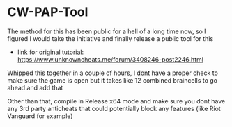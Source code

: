# CW-PAP-Tool
The method for this has been public for a hell of a long time now, so I figured I would take the initiative and finally release a public tool for this
- link for original tutorial: https://www.unknowncheats.me/forum/3408246-post2246.html

Whipped this together in a couple of hours, I dont have a proper check to make sure the game is open but it takes like 12 combined braincells to go ahead and add that

Other than that, compile in Release x64 mode and make sure you dont have any 3rd party anticheats that could potentially block any features (like Riot Vanguard for example)

